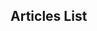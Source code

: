 ## Articles List  

<Articles></Articles>


<script>
import Articles from '../.vuepress/theme/components/Articles';
export default {
    components: {
        Articles
    }
}
</script>